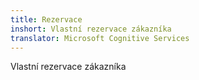 ```yaml
---
title: Rezervace
inshort: Vlastní rezervace zákazníka
translator: Microsoft Cognitive Services
---
```


Vlastní rezervace zákazníka


